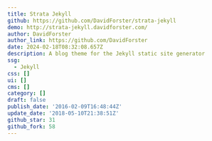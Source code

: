 ```yaml
---
title: Strata Jekyll
github: https://github.com/DavidForster/strata-jekyll
demo: http://strata-jekyll.davidforster.com/
author: DavidForster
author_link: https://github.com/DavidForster
date: 2024-02-18T08:32:08.657Z
description: A blog theme for the Jekyll static site generator
ssg:
  - Jekyll
css: []
ui: []
cms: []
category: []
draft: false
publish_date: '2016-02-09T16:48:44Z'
update_date: '2018-05-10T21:38:51Z'
github_star: 31
github_fork: 58
---
```

